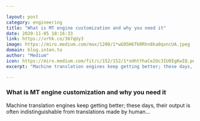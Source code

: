```yaml
---

layout: post
category: engineering
title: "What is MT engine customization and why you need it"
date: 2020-11-05 18:16:33
link: https://vrhk.co/367qUy3
image: https://miro.medium.com/max/1200/1*wGO5H6TkRRhn8ka0qxncUA.jpeg
domain: blog.inten.to
author: "Medium"
icon: https://miro.medium.com/fit/c/152/152/1*sHhtYhaCe2Uc3IU0IgKwIQ.png
excerpt: "Machine translation engines keep getting better; these days, their output is often indistinguishable from translations made by human…"

---
```


### What is MT engine customization and why you need it

Machine translation engines keep getting better; these days, their output is often indistinguishable from translations made by human…